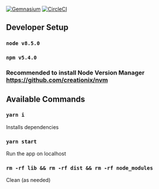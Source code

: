 [![Gemnasium](https://img.shields.io/gemnasium/mathiasbynens/he.svg?style=plastic)](https://gemnasium.com/github.com/hoppispace/hoppi-space-web-app) [![CircleCI](https://img.shields.io/circleci/project/github/RedSparr0w/node-csgo-parser.svg?style=plastic)](https://circleci.com/gh/hoppispace/hoppi-space-web-app)

## Developer Setup
### `node v8.5.0`
### `npm v5.4.0`
### Recommended to install Node Version Manager https://github.com/creationix/nvm

## Available Commands

### `yarn i`
Installs dependencies

### `yarn start`
Run the app on localhost

### `rm -rf lib && rm -rf dist && rm -rf node_modules`
Clean (as needed)
